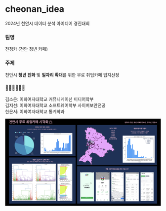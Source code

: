 # cheonan_idea
2024년 천안시 데이터 분석 아이디어 경진대회

### 팀명
천청카 (천안 청년 카페)

### 주제
천안시 **청년 친화** 및 **일자리 확대**를 위한 무료 취업카페 입지선정

### 🙆‍♀️🙆‍♀️🙆‍♀️
김소은: 이화여자대학교 커뮤니케이션 미디어학부  <br>
김지선: 이화여자대학교 소프트웨어학부 사이버보안전공 <br>
한은서: 이화여자대학교 통계학과 <br>


![천청카 시각화](천청카시각화.png)
